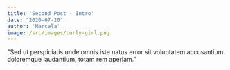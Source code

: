 ```yaml
---
title: 'Second Post - Intro'
date: "2020-07-20"
author: 'Marcela'
image: /src/images/curly-girl.png
---
```


"Sed ut perspiciatis unde omnis iste natus error sit voluptatem accusantium doloremque laudantium, totam rem aperiam."
